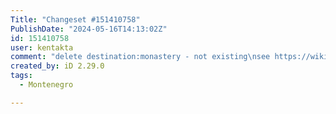 ```yaml
---
Title: "Changeset #151410758"
PublishDate: "2024-05-16T14:13:02Z"
id: 151410758
user: kentakta
comment: "delete destination:monastery - not existing\nsee https://wiki.openstreetmap.org/wiki/Key:destination:symbol   - add church"
created_by: iD 2.29.0
tags:
  - Montenegro

---
```

